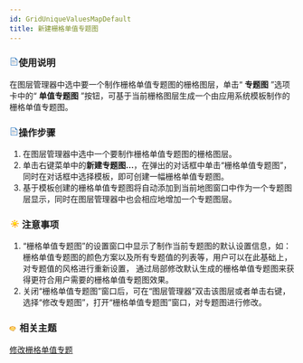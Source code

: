 ```yaml
---
id: GridUniqueValuesMapDefault
title: 新建栅格单值专题图
---
```

### ![](../../img/read.gif)使用说明

在图层管理器中选中要一个制作栅格单值专题图的栅格图层，单击“ **专题图** ”选项卡中的“ **单值专题图**
”按钮，可基于当前栅格图层生成一个由应用系统模板制作的栅格单值专题图。

### ![](../../img/read.gif)操作步骤

1. 在图层管理器中选中一个要制作栅格单值专题图的栅格图层。
2. 单击右键菜单中的**新建专题图...**，在弹出的对话框中单击“栅格单值专题图”，同时在对话框中选择模板，即可创建一幅栅格单值专题图。
3. 基于模板创建的栅格单值专题图将自动添加到当前地图窗口中作为一个专题图层显示，同时在图层管理器中也会相应地增加一个专题图层。

### ![](../../img/note.png)注意事项

1. “栅格单值专题图”的设置窗口中显示了制作当前专题图的默认设置信息，如：栅格单值专题图的颜色方案以及所有专题值的列表等，用户可以在此基础上，对专题值的风格进行重新设置， 通过局部修改默认生成的栅格单值专题图来获得更符合用户需要的栅格单值专题图效果。
2. 关闭“栅格单值专题图”窗口后，可在“图层管理器”双击该图层或者单击右键，选择“修改专题图”，打开“栅格单值专题图”窗口，对专题图进行修改。

### ![](../../img/seealso.png) 相关主题

 [修改栅格单值专题](GridUniqueValuesMapGroupDia)
